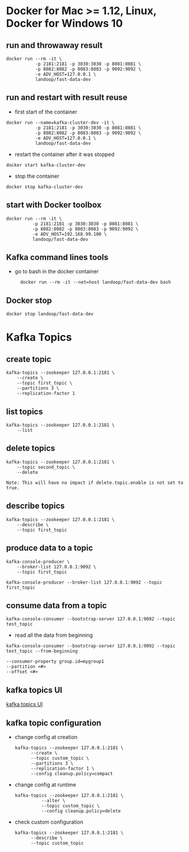 # Docker for Mac >= 1.12, Linux, Docker for Windows 10
## run and throwaway result
    docker run --rm -it \
               -p 2181:2181 -p 3030:3030 -p 8081:8081 \
               -p 8082:8082 -p 8083:8083 -p 9092:9092 \
               -e ADV_HOST=127.0.0.1 \
               landoop/fast-data-dev

## run and restart with result reuse
   - first start of the container
   
    docker run --name=kafka-cluster-dev -it \
               -p 2181:2181 -p 3030:3030 -p 8081:8081 \
               -p 8082:8082 -p 8083:8083 -p 9092:9092 \
               -e ADV_HOST=127.0.0.1 \
               landoop/fast-data-dev
   
   - restart the container after it was stopped 
    
    docker start kafka-cluster-dev

   - stop the container  
    
    docker stop kafka-cluster-dev
    
## start with Docker toolbox
    docker run --rm -it \
              -p 2181:2181 -p 3030:3030 -p 8081:8081 \
              -p 8082:8082 -p 8083:8083 -p 9092:9092 \
              -e ADV_HOST=192.168.99.100 \
              landoop/fast-data-dev

## Kafka command lines tools

- go to bash in the docker container
    
        docker run --rm -it --net=host landoop/fast-data-dev bash

## Docker stop    
    docker stop landoop/fast-data-dev

    
# Kafka Topics
    
## create topic    
    kafka-topics --zookeeper 127.0.0.1:2181 \
        --create \
        --topic first_topic \
        --partitions 3 \
        --replication-factor 1 
     
## list topics
    kafka-topics --zookeeper 127.0.0.1:2181 \
        --list
        
## delete topics
    kafka-topics --zookeeper 127.0.0.1:2181 \
        --topic second_topic \
        --delete
        
    Note: This will have no impact if delete.topic.enable is not set to true.    
        
## describe topics
    kafka-topics --zookeeper 127.0.0.1:2181 \
        --describe \
        --topic first_topic
        
## produce data to a topic
    kafka-console-producer \
        --broker-list 127.0.0.1:9092 \
        --topic first_topic
        
    kafka-console-producer --broker-list 127.0.0.1:9092 --topic first_topic

## consume data from a topic
    kafka-console-consumer --bootstrap-server 127.0.0.1:9092 --topic test_topic
    
   - read all the data from beginning
        
    kafka-console-consumer --bootstrap-server 127.0.0.1:9092 --topic test_topic --from-beginning
     
    --consumer-property group.id=mygroup1
    --partition <#>
    --offset <#>
    
## kafka topics UI

[kafka topics UI](http://localhost:3030/kafka-topics-ui/#)


## kafka topic configuration

- change config at creation

      kafka-topics --zookeeper 127.0.0.1:2181 \
            --create \
            --topic custom_topic \
            --partitions 3 \
            --replication-factor 1 \
            --config cleanup.policy=compact
            
- change config at runtime
    
      kafka-topics --zookeeper 127.0.0.1:2181 \
                --alter \
                --topic custom_topic \
                --config cleanup.policy=delete

- check custom configuration

      kafka-topics --zookeeper 127.0.0.1:2181 \
            --describe \
            --topic custom_topic

            
